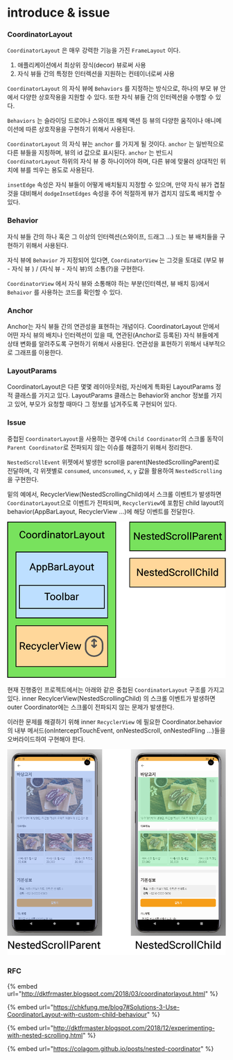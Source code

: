 # introduce & issue

### CoordinatorLayout

`CoordinatorLayout` 은 매우 강력한 기능을 가진 `FrameLayout` 이다.

1. 애플리케이션에서 최상위 장식(decor) 뷰로써 사용
2. 자식 뷰들 간의 특정한 인터렉션을 지원하는 컨테이너로써 사용

`CoordinatorLayout` 의 자식 뷰에 `Behaviors` 를 지정하는 방식으로, 하나의 부모 뷰 안에서 다양한 상호작용을 지원할 수 있다. 또한 자식 뷰들 간의 인터렉션을 수행할 수 있다.

`Behaviors` 는 슬라이딩 드로어나 스와이프 해제 액션 등 뷰의 다양한 움직이나 애니메이션에 따른 상호작용을 구현하기 위해서 사용된다.

`CoordinatorLayout` 의 자식 뷰는 `anchor` 를 가지게 될 것이다. `anchor` 는 일반적으로 다른 뷰들을 지칭하며, 뷰의 id 값으로 표시된다. `anchor` 는 반드시 `CoordinatorLayout` 하위의 자식 뷰 중 하나이어야 하며, 다른 뷰에 맞물러 상대적인 위치에 뷰를 띄우는 용도로 사용된다.

`insetEdge` 속성은 자식 뷰들이 어떻게 배치될지 지정할 수 있으며, 만약 자식 뷰가 겹칠 것을 대비해서 `dodgeInsetEdges` 속성을 주어 적절하게 뷰가 겹치지 않도록 배치할 수 있다.

### Behavior

자식 뷰들 간의 하나 혹은 그 이상의 인터렉션(스와이프, 드래그 ...) 또는 뷰 배치들을 구현하기 위해서 사용된다.

자식 뷰에 `Behavior` 가 지정되어 있다면, `CoordinatorView` 는 그것을 토대로 (부모 뷰 - 자식 뷰 ) / (자식 뷰 - 자식 뷰)의 소통(?)을 구현한다.

`CoordinatorView` 에서 자식 뷰와 소통해야 하는 부분(인터렉션, 뷰 배치 등)에서 `Behaivor` 를 사용하는 코드를 확인할 수 있다.

### Anchor

Anchor는 자식 뷰들 간의 연관성을 표현하는 개념이다. CoordinatorLayout 안에서 어떤 자식 뷰의 배치나 인터렉션이 있을 때, 연관된(Anchor로 등록된) 자식 뷰들에게 상태 변화를 알려주도록 구현하기 위해서 사용된다. 연관성을 표현하기 위해서 내부적으로 그래프를 이용한다.

### LayoutParams

CoordinatorLayout은 다른 몇몇 레이아웃처럼, 자신에게 특화된 LayoutParams 정적 클래스를 가지고 있다. LayoutParams 클래스는 Behavior와 anchor 정보를 가지고 있어, 부모가 요청할 때마다 그 정보를 넘겨주도록 구현되어 있다.



### Issue

중첩된 `CoordinatorLayout`을 사용하는 경우에 `Child Coordinator`의 스크롤 동작이 `Parent Coordinator`로 전파되지 않는 이슈를 해결하기 위해서 정리한다.

`NestedScrollEvent` 위젯에서 발생한 scroll을 parent(NestedScrollingParent)로 전달하며, 각 위젯별로 `consumed`, `unconsumed`, `x`, `y` 값을 활용하여 `NestedScrolling`을 구현한다.

밑의 예에서, RecyclerView(NestedScrollingChild)에서 스크롤 이벤트가 발생하면 `CoordinatorLayout`으로 이벤트가 전파되며, `RecyclerView`에 포함된 child layout의 behavior(AppBarLayout, RecyclerView ...)에 해당 이벤트를 전달한다.

![](../../../.gitbook/assets/Untitled.png)

현재 진행중인 프로젝트에서는 아래와 같은 중첩된 `CoordinatorLayout` 구조를 가지고 있다. inner RecylcerView(NestedScrollingChild) 의 스크롤 이벤트가 발생하면 outer Coordinator에는 스크롤이 전파되지 않는 문제가 발생한다.

이러한 문제를 해결하기 위해 inner `RecyclerView` 에 필요한 Coordinator.behavior의 내부 메서드(onInterceptTouchEvent, onNestedScroll, onNestedFling ...)들을 오버라이드하여 구현해야 한다.&#x20;

![](<../../../.gitbook/assets/Untitled (1) (1).png>)

### RFC

{% embed url="http://dktfrmaster.blogspot.com/2018/03/coordinatorlayout.html" %}

{% embed url="https://chkfung.me/blog7#Solutions-3-Use-CoordinatorLayout-with-custom-child-behaviour" %}

{% embed url="http://dktfrmaster.blogspot.com/2018/12/experimenting-with-nested-scrolling.html" %}

{% embed url="https://colagom.github.io/posts/nested-coordinator" %}
